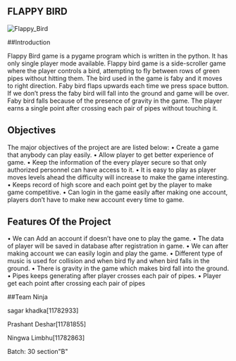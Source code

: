 ## FLAPPY BIRD
![Flappy_Bird](https://user-images.githubusercontent.com/84699135/134854424-93c0102b-8670-4264-a20a-e8549b7f507c.png)

##Introduction

Flappy Bird game is a pygame program which is written in the python. It has only single player mode available.  Flappy bird game is a side-scroller game where the player controls a bird, attempting to fly between rows of green pipes without hitting them. The bird used in the game is faby and it moves to right direction. Faby bird flaps upwards each time we press space button. If we don’t press the faby bird will fall into the ground and game will be over.  Faby bird falls because of the presence of gravity in the game. The player earns a single point after crossing each pair of pipes without touching it.


## Objectives
The major objectives  of the project are are listed below:
•	 Create a game that anybody can play easily.
•	Allow player to get better experience of game.
•	 Keep the information of the every player secure so that only authorized personnel can have access to it.
•	It is easy to play as player moves levels ahead the difficulty will increase to make the game interesting.
•	Keeps record of high score and each point get by the player to make game competitive.
•	Can login in the game easily after making one account, players don’t have to make new account every time to game.



## Features Of the Project 
•	 We can Add an account if doesn’t have one to play the game.
•	The data of player will be saved in database after registration in game.
•	 We can after making account we can easily login and play the game.
•	Different type of music is used for collision and when bird fly and when bird falls in the ground.
•	There is gravity in the game which makes bird fall into the ground.
•	Pipes keeps generating after player crosses each pair of pipes.
•	Player get each point after crossing each pair of pipes

##Team Ninja

sagar khadka[11782933]

Prashant Deshar[11781855]

Ningwa Limbhu[11782863]

Batch: 30 section"B"


 
 
 
